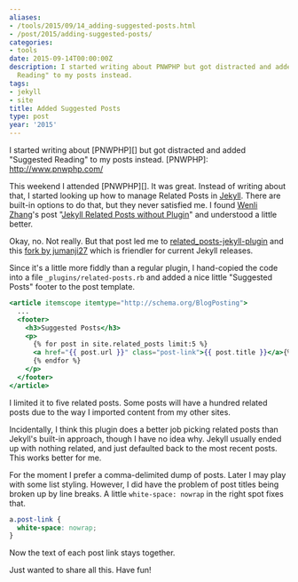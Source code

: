 ```yaml
---
aliases:
- /tools/2015/09/14_adding-suggested-posts.html
- /post/2015/adding-suggested-posts/
categories:
- tools
date: 2015-09-14T00:00:00Z
description: I started writing about PNWPHP but got distracted and added "Suggested
  Reading" to my posts instead.
tags:
- jekyll
- site
title: Added Suggested Posts
type: post
year: '2015'
---
```

I started writing about [PNWPHP][] but got distracted and added "Suggested
Reading" to my posts instead.
[PNWPHP]: http://www.pnwphp.com/
<!--more-->

This weekend I attended [PNWPHP][]. It was great. Instead of writing about that,
I started looking up how to manage Related Posts in [Jekyll][]. There are built-in
options to do that, but they never satisfied me. I found [Wenli Zhang][]'s post
"[Jekyll Related Posts without Plugin][]" and understood a little better.

Okay, no. Not really. But that post led me to [related_posts-jekyll-plugin][] and
this [fork by jumanji27][] which is friendler for current Jekyll releases.

[Jekyll]: http://jekyllrb.com
[Wenli Zhang]: http://zhangwenli.com/
[Jekyll Related Posts without Plugin]: http://zhangwenli.com/blog/2014/07/15/jekyll-related-posts-without-plugin/
[related_posts-jekyll-plugin]: https://github.com/LawrenceWoodman/related_posts-jekyll_plugin
[fork by jumanji27]: https://github.com/jumanji27/related_posts-jekyll_plugin

Since it's a little more fiddly than a regular plugin, I hand-copied the code into a file `_plugins/related-posts.rb`
and added a nice little "Suggested Posts" footer to the post template.

``` handlebars
<article itemscope itemtype="http://schema.org/BlogPosting">
  ...
  <footer>
    <h3>Suggested Posts</h3>
    <p>
      {% for post in site.related_posts limit:5 %}
      <a href="{{ post.url }}" class="post-link">{{ post.title }}</a>{% unless forloop.last %}, {% endunless %}
      {% endfor %}
    </p>
  </footer>
</article>
```

I limited it to five related posts. Some posts will
have a hundred related posts due to the way I imported content from my other
sites.

Incidentally, I think this plugin does a better job picking related posts than
Jekyll's built-in approach, though I have no idea why. Jekyll usually ended up
with nothing related, and just defaulted back to the most recent posts. This
works better for me.

For the moment I prefer a comma-delimited dump of posts. Later I may play with
some list styling. However, I did have the problem of post titles being broken
up by line breaks. A little `white-space: nowrap` in the right spot fixes that.

``` css
a.post-link {
  white-space: nowrap;
}
```

Now the text of each post link stays together.

Just wanted to share all this. Have fun!

